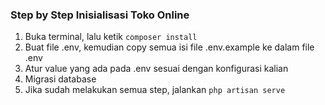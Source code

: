 ### Step by Step Inisialisasi Toko Online

1. Buka terminal, lalu ketik `composer install`
2. Buat file .env, kemudian copy semua isi file .env.example ke dalam file .env
3. Atur value yang ada pada .env sesuai dengan konfigurasi kalian
4. Migrasi database
5. Jika sudah melakukan semua step, jalankan `php artisan serve`
